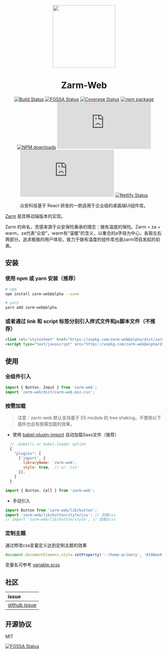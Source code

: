 <p align="center">
  <a href="https://zarm-web.netlify.com">
    <img width="200" src="https://zarm.design/images/logo.732d9561.svg">
  </a>
</p>

<h1 align="center">Zarm-Web</h1>

<div align="center">

  [![Build Status](https://www.travis-ci.org/JeromeLin/zarm-web.svg?branch=dev-zarm-web)](https://www.travis-ci.org/JeromeLin/zarm-web)
  [![FOSSA Status](https://app.fossa.io/api/projects/git%2Bgithub.com%2FJeromeLin%2Fzarm-web.svg?type=shield)](https://app.fossa.io/projects/git%2Bgithub.com%2FJeromeLin%2Fzarm-web?ref=badge_shield)
  [![Coverage Status](https://img.shields.io/coveralls/JeromeLin/zarm-web/master.svg)](https://coveralls.io/github/JeromeLin/zarm-web?branch=master)
  [![npm package](https://img.shields.io/npm/v/zarm-web/alpha.svg)](https://www.npmjs.org/package/zarm-web)<!-- [![](https://badgen.net/npm/v/zarm-web/next)](https://www.npmjs.com/package/zarm-web)  -->
  [![NPM downloads](https://img.shields.io/npm/dm/zarm-web.svg)](https://npmjs.org/package/zarm-web) 
  ![JS gzip size](https://img.badgesize.io/https://unpkg.com/zarm-web@latest/dist/zarm-web.min.js?compression=gzip&label=gzip%20size:%20JS)
  ![CSS gzip size](https://img.badgesize.io/https://unpkg.com/zarm-web@latest/dist/zarm-web.min.css?compression=gzip&label=gzip%20size:%20CSS)
  [![Netlify Status](https://api.netlify.com/api/v1/badges/45fb5b8b-392a-4a4a-8731-fb3a4cc6d14c/deploy-status)](https://app.netlify.com/sites/zarm-web/deploys)

  众安科技基于 React 研发的一款适用于企业级的桌面端UI组件库。
</div>

[Zarm](https://github.com/ZhongAnTech/zarm) 是其移动端版本的实现。

Zarm 的命名，灵感来源于众安保险秉承的理念：做有温度的保险。Zarm = za + warm，za代表“众安”，warm有“温暖”的含义，以重合的a字母为中心，各取左右两部分。追求极致的用户体验，致力于做有温度的组件库也是zarm项目发起的初衷。

## 安装

### 使用 npm 或 yarn 安装（推荐）

```bash
# npm
npm install zarm-web@alpha --save

# yarn
yarn add zarm-web@alpha
```

### 或者通过 link 和 script 标签分别引入样式文件和js脚本文件（不推荐）

```html
<link rel="stylesheet" href="https://unpkg.com/zarm-web@alpha/dist/zarm-web.min.css">
<script type="text/javascript" src="https://unpkg.com/zarm-web@alpha/dist/zarm-web.min.js"></script>
```

## 使用

### 全组件引入

```js
import { Button, Input } from 'zarm-web';
import 'zarm-web/dist/zarm-web.min.css';
```

### 按需加载

> 注意：zarm-web 默认支持基于 ES module 的 tree shaking，不使用以下插件也会有按需加载的效果。

- 使用 [babel-plugin-import](https://github.com/ant-design/babel-plugin-import) 自动加载Sass文件（推荐）

```js
  // .babelrc or babel-loader option
  {
    "plugins": [
      ['import', {
        libraryName: 'zarm-web',
        style: true,  // or 'css'
      }],
    ]
  }
```

```js
import { Button, Cell } from 'zarm-web';
```

- 手动引入

```js
import Button from 'zarm-web/lib/button';
import 'zarm-web/lib/button/style/css'; // 加载css
// import 'zarm-web/lib/button/style'; // 加载scss
```

### 定制主题

通过修改css变量定义达到定制主题的效果

```js
document.documentElement.style.setProperty('--theme-primary', '#108ee9');
```

变量名可参考 [variable.scss](https://github.com/JeromeLin/zarm-web/blob/dev-zarm-web/components/style/themes/variable.scss)

## 社区

| issue |
| :--- |
| [github issue](https://github.com/JeromeLin/zarm-web/issues) |

## 开源协议

MIT

[![FOSSA Status](https://app.fossa.io/api/projects/git%2Bgithub.com%2FJeromeLin%2Fzarm-web.svg?type=large)](https://app.fossa.io/projects/git%2Bgithub.com%2FJeromeLin%2Fzarm-web?ref=badge_large)